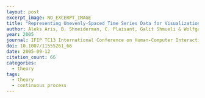 ```yaml
---
layout: post
excerpt_image: NO_EXCERPT_IMAGE
title: "Representing Unevenly-Spaced Time Series Data for Visualization and Interactive Exploration"
author: Aleks Aris, B. Shneiderman, C. Plaisant, Galit Shmueli & Wolfgang Jank
year: 2005
journal: IFIP TC13 International Conference on Human-Computer Interaction
doi: 10.1007/11555261_66
date: 2005-09-12
citation_count: 66
categories:
  - theory
tags:
  - theory
  - continuous process
---
```

